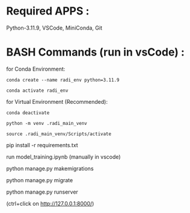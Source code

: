 Required APPS : 
==========================================

Python-3.11.9, VSCode, MiniConda, Git

BASH Commands (run in vsCode) :
==========================================

for Conda Environment:

    conda create --name radi_env python=3.11.9

    conda activate radi_env

for Virtual Environment (Recommended):

    conda deactivate

    python -m venv .radi_main_venv

    source .radi_main_venv/Scripts/activate
 
pip install -r requirements.txt

run model_training.ipynb (manually in vscode)

python manage.py makemigrations

python manage.py migrate

python manage.py runserver

(ctrl+click on http://127.0.0.1:8000/)